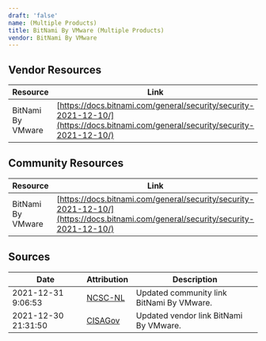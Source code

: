 ```yaml
---
draft: 'false'
name: (Multiple Products)
title: BitNami By VMware (Multiple Products)
vendor: BitNami By VMware
---
```


## Vendor Resources
| Resource | Link |
| --- | --- |
| BitNami By VMware | [https://docs.bitnami.com/general/security/security-2021-12-10/](https://docs.bitnami.com/general/security/security-2021-12-10/) |

## Community Resources
| Resource | Link |
| --- | --- |
| BitNami By VMware | [https://docs.bitnami.com/general/security/security-2021-12-10/](https://docs.bitnami.com/general/security/security-2021-12-10/) |


## Sources
| Date | Attribution | Description |
| --- | --- | --- |
| 2021-12-31 9:06:53 | [NCSC-NL](https://github.com/NCSC-NL/log4shell/blob/main/software/README.md) | Updated community link BitNami By VMware.  |
| 2021-12-30 21:31:50 | [CISAGov](https://raw.githubusercontent.com/cisagov/log4j-affected-db/develop/README.md) | Updated vendor link BitNami By VMware.  |
